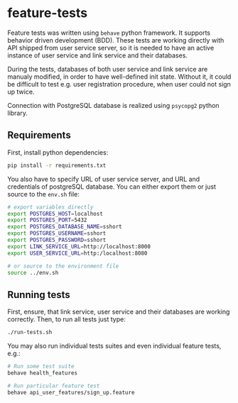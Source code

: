 # feature-tests

Feature tests was written using `behave` python framework. It supports behavior driven development (BDD).
These tests are working directly with API shipped from user service server, so it is needed to have an active instance of user service and link service and their databases.

During the tests, databases of both user service and link service are manualy modified, in order to have well-defined init state. Without it, it could be difficult to test e.g. user registration procedure, when user could not sign up twice.

Connection with PostgreSQL database is realized using `psycopg2` python library.

## Requirements

First, install python dependencies:
```sh
pip install -r requirements.txt
```

You also have to specify URL of user service server, and URL and credentials of postgreSQL database. You can either export them or just source to the `env.sh` file:

```sh
# export variables directly
export POSTGRES_HOST=localhost
export POSTGRES_PORT=5432
export POSTGRES_DATABASE_NAME=sshort
export POSTGRES_USERNAME=sshort
export POSTGRES_PASSWORD=sshort
export LINK_SERVICE_URL=http://localhost:8000
export USER_SERVICE_URL=http:/localhost:8080

# or source to the environment file
source ../env.sh
```

## Running tests

First, ensure, that link service, user service and their databases are working correctly. Then, to run all tests just type:

```sh
./run-tests.sh
```

You may also run individual tests suites and even individual feature tests, e.g.:

```sh
# Run some test suite
behave health_features

# Run particular feature test
behave api_user_features/sign_up.feature
```


